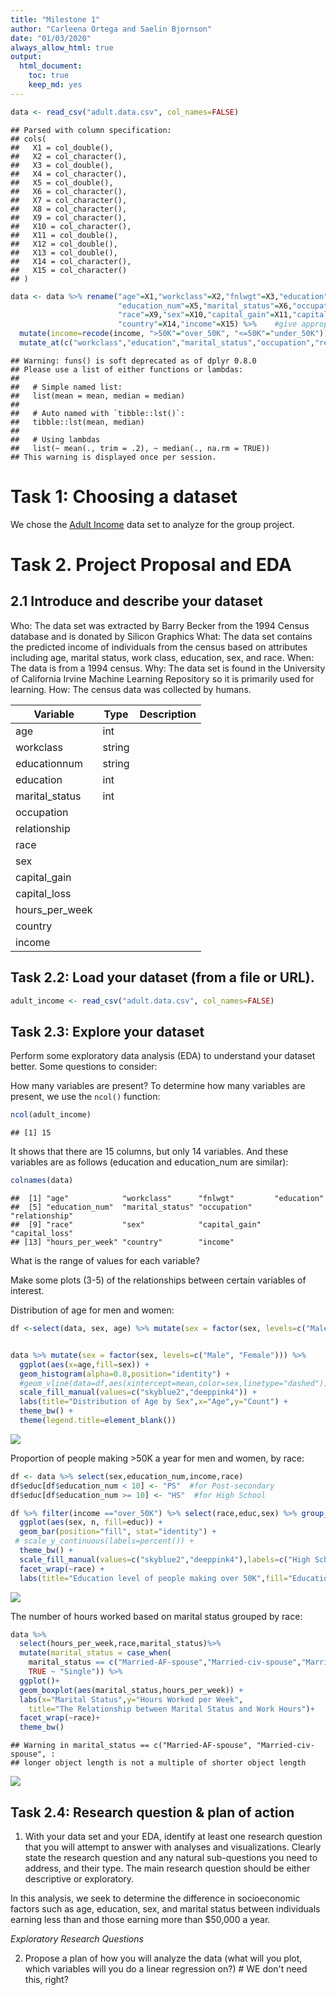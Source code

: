 ```yaml
---
title: "Milestone 1"
author: "Carleena Ortega and Saelin Bjornson"
date: "01/03/2020"
always_allow_html: true
output: 
  html_document:
    toc: true
    keep_md: yes
---
```





```r
data <- read_csv("adult.data.csv", col_names=FALSE)
```

```
## Parsed with column specification:
## cols(
##   X1 = col_double(),
##   X2 = col_character(),
##   X3 = col_double(),
##   X4 = col_character(),
##   X5 = col_double(),
##   X6 = col_character(),
##   X7 = col_character(),
##   X8 = col_character(),
##   X9 = col_character(),
##   X10 = col_character(),
##   X11 = col_double(),
##   X12 = col_double(),
##   X13 = col_double(),
##   X14 = col_character(),
##   X15 = col_character()
## )
```

```r
data <- data %>% rename("age"=X1,"workclass"=X2,"fnlwgt"=X3,"education"=X4,
                        "education_num"=X5,"marital_status"=X6,"occupation"=X7,"relationship"=X8,
                        "race"=X9,"sex"=X10,"capital_gain"=X11,"capital_loss"=X12,"hours_per_week"=X13,
                        "country"=X14,"income"=X15) %>%    #give appropriate column names
  mutate(income=recode(income, ">50K"="over_50K", "<=50K"="under_50K")) %>%
  mutate_at(c("workclass","education","marital_status","occupation","relationship","race","sex","country"), funs(recode(., "?" = "NA")))   #replace "?" with NAs in categorical variables
```

```
## Warning: funs() is soft deprecated as of dplyr 0.8.0
## Please use a list of either functions or lambdas: 
## 
##   # Simple named list: 
##   list(mean = mean, median = median)
## 
##   # Auto named with `tibble::lst()`: 
##   tibble::lst(mean, median)
## 
##   # Using lambdas
##   list(~ mean(., trim = .2), ~ median(., na.rm = TRUE))
## This warning is displayed once per session.
```
# Task 1: Choosing a dataset

We chose the [Adult Income](https://archive.ics.uci.edu/ml/datasets/adult) data set to analyze for the group project.

# Task 2. Project Proposal and EDA

## 2.1 Introduce and describe your dataset

Who: The data set was extracted by Barry Becker from the 1994 Census database and is donated by Silicon Graphics 
What: The data set contains the predicted income of individuals from the census based on attributes including age, marital status, work class, education, sex, and race.
When: The data is from a 1994 census.
Why: The data set is found in the University of California Irvine Machine Learning Repository so it is primarily used for learning.
How: The census data was collected by humans.

|Variable|Type|Description|
|--------|-------|------|
|age|int||
|workclass|string||
|educationnum|string||
|education|int||
|marital_status|int||
|occupation|||
|relationship|||
|race|||
|sex|||
|capital_gain|||
|capital_loss|||
|hours_per_week|||
|country|||
|income|||


## Task 2.2: Load your dataset (from a file or URL).

```r
adult_income <- read_csv("adult.data.csv", col_names=FALSE)
```

## Task 2.3: Explore your dataset
Perform some exploratory data analysis (EDA) to understand your dataset better. Some questions to consider:

How many variables are present?
To determine how many variables are present, we use the `ncol()` function:

```r
ncol(adult_income)
```

```
## [1] 15
```
It shows that there are 15 columns, but only 14 variables. And these variables are as follows (education and education_num are similar):

```r
colnames(data)
```

```
##  [1] "age"            "workclass"      "fnlwgt"         "education"     
##  [5] "education_num"  "marital_status" "occupation"     "relationship"  
##  [9] "race"           "sex"            "capital_gain"   "capital_loss"  
## [13] "hours_per_week" "country"        "income"
```

What is the range of values for each variable?


Make some plots (3-5) of the relationships between certain variables of interest.





Distribution of age for men and women:

```r
df <-select(data, sex, age) %>% mutate(sex = factor(sex, levels=c("Male", "Female"))) %>% group_by(sex)  %>% summarize(mean=mean(age))


data %>% mutate(sex = factor(sex, levels=c("Male", "Female"))) %>%
  ggplot(aes(x=age,fill=sex)) + 
  geom_histogram(alpha=0.8,position="identity") +
  #geom_vline(data=df,aes(xintercept=mean,color=sex,linetype="dashed"))+
  scale_fill_manual(values=c("skyblue2","deeppink4")) + 
  labs(title="Distribution of Age by Sex",x="Age",y="Count") +
  theme_bw() +
  theme(legend.title=element_blank())
```

![](Milestone-1_files/figure-html/unnamed-chunk-7-1.png)<!-- -->


Proportion of people making >50K a year for men and women, by race:

```r
df <- data %>% select(sex,education_num,income,race)
df$educ[df$education_num < 10] <- "PS"  #for Post-secondary
df$educ[df$education_num >= 10] <- "HS"  #for High School

df %>% filter(income =="over_50K") %>% select(race,educ,sex) %>% group_by(race,educ,sex) %>% tally() %>%
  ggplot(aes(sex, n, fill=educ)) +
  geom_bar(position="fill", stat="identity") +
 # scale_y_continuous(labels=percent()) +
  theme_bw() +
  scale_fill_manual(values=c("skyblue2","deeppink4"),labels=c("High School","Post-Secondary")) + 
  facet_wrap(~race) +
  labs(title="Education level of people making over 50K",fill="Education",y="Percent",x="Sex")
```

![](Milestone-1_files/figure-html/unnamed-chunk-8-1.png)<!-- -->

The number of hours worked based on marital status grouped by race:

```r
data %>% 
  select(hours_per_week,race,marital_status)%>%
  mutate(marital_status = case_when( 
    marital_status == c("Married-AF-spouse","Married-civ-spouse","Married-spouse-absent") ~ "Married",
    TRUE ~ "Single")) %>%
  ggplot()+
  geom_boxplot(aes(marital_status,hours_per_week)) +
  labs(x="Marital Status",y="Hours Worked per Week",
    title="The Relationship between Marital Status and Work Hours")+
  facet_wrap(~race)+
  theme_bw()
```

```
## Warning in marital_status == c("Married-AF-spouse", "Married-civ-spouse", :
## longer object length is not a multiple of shorter object length
```

![](Milestone-1_files/figure-html/unnamed-chunk-9-1.png)<!-- -->

## Task 2.4: Research question & plan of action
1. With your data set and your EDA, identify at least one research question that you will attempt to answer with analyses and visualizations. Clearly state the research question and any natural sub-questions you need to address, and their type. The main research question should be either descriptive or exploratory.

In this analysis, we seek to determine the difference in socioeconomic factors such as age, education, sex, and marital status between individuals earning less than and those earning more than $50,000 a year.

*Exploratory Research Questions* 

2. Propose a plan of how you will analyze the data (what will you plot, which variables will you do a linear regression on?) # WE don't need this, right?
